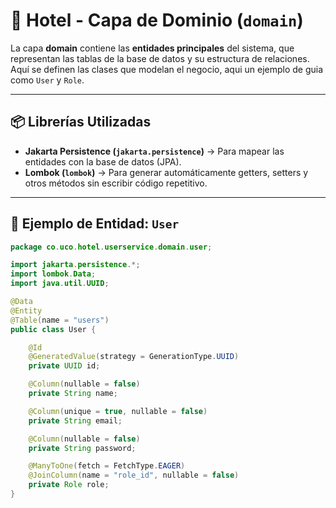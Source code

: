 # 🏨 Hotel  - Capa de Dominio (`domain`)

La capa **domain** contiene las **entidades principales** del sistema, que representan las tablas de la base de datos y su estructura de relaciones.  
Aquí se definen las clases que modelan el negocio, aqui un ejemplo de guia como `User` y `Role`.

---

## 📦 Librerías Utilizadas

- **Jakarta Persistence (`jakarta.persistence`)** → Para mapear las entidades con la base de datos (JPA).
- **Lombok (`lombok`)** → Para generar automáticamente getters, setters y otros métodos sin escribir código repetitivo.

---

## 🧩 Ejemplo de Entidad: `User`

```java
package co.uco.hotel.userservice.domain.user;

import jakarta.persistence.*;
import lombok.Data;
import java.util.UUID;

@Data
@Entity
@Table(name = "users")
public class User {

    @Id
    @GeneratedValue(strategy = GenerationType.UUID)
    private UUID id;

    @Column(nullable = false)
    private String name;

    @Column(unique = true, nullable = false)
    private String email;

    @Column(nullable = false)
    private String password;

    @ManyToOne(fetch = FetchType.EAGER)
    @JoinColumn(name = "role_id", nullable = false)
    private Role role;
}
